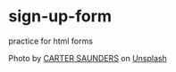 # sign-up-form
practice for html forms

Photo by <a href="https://unsplash.com/@cdsaunders04?utm_content=creditCopyText&utm_medium=referral&utm_source=unsplash">CARTER SAUNDERS</a> on <a href="https://unsplash.com/photos/a-stack-of-waffles-sitting-on-top-of-a-table-rSLhDvWzNRE?utm_content=creditCopyText&utm_medium=referral&utm_source=unsplash">Unsplash</a>
      
